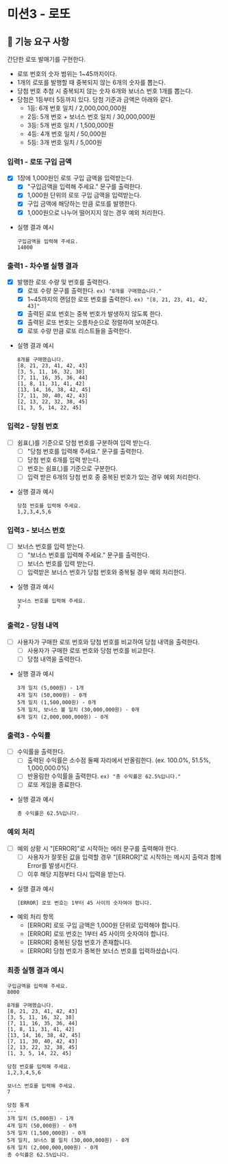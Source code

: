# 미션3 - 로또

## 💸 기능 요구 사항

간단한 로또 발매기를 구현한다.

- 로또 번호의 숫자 범위는 1~45까지이다.
- 1개의 로또를 발행할 때 중복되지 않는 6개의 숫자를 뽑는다.
- 당첨 번호 추첨 시 중복되지 않는 숫자 6개와 보너스 번호 1개를 뽑는다.
- 당첨은 1등부터 5등까지 있다. 당첨 기준과 금액은 아래와 같다.
  - 1등: 6개 번호 일치 / 2,000,000,000원
  - 2등: 5개 번호 + 보너스 번호 일치 / 30,000,000원
  - 3등: 5개 번호 일치 / 1,500,000원
  - 4등: 4개 번호 일치 / 50,000원
  - 5등: 3개 번호 일치 / 5,000원

### 입력1 - 로또 구입 금액

- [x] 1장에 1,000원인 로또 구입 금액을 입력받는다.
  - [x] "구입금액을 입력해 주세요." 문구를 출력한다.
  - [x] 1,000원 단위의 로또 구입 금액을 입력받는다.
  - [x] 구입 금액에 해당하는 만큼 로또를 발행한다.
  - [x] 1,000원으로 나누어 떨어지지 않는 경우 예외 처리한다.
- 실행 결과 예시
  ```
  구입금액을 입력해 주세요.
  14000
  ```

### 출력1 - 차수별 실행 결과

- [x] 발행한 로또 수량 및 번호를 출력한다.
  - [x] 로또 수량 문구를 출력한다. `ex) "8개를 구매했습니다."`
  - [x] 1~45까지의 랜덤한 로또 번호를 출력한다. `ex) "[8, 21, 23, 41, 42, 43]"`
  - [x] 출력된 로또 번호는 중복 번호가 발생하지 않도록 한다.
  - [x] 출력된 로또 번호는 오름차순으로 정렬하여 보여준다.
  - [x] 로또 수량 만큼 로또 리스트들을 출력한다.
- 실행 결과 예시
  ```
  8개를 구매했습니다.
  [8, 21, 23, 41, 42, 43]
  [3, 5, 11, 16, 32, 38]
  [7, 11, 16, 35, 36, 44]
  [1, 8, 11, 31, 41, 42]
  [13, 14, 16, 38, 42, 45]
  [7, 11, 30, 40, 42, 43]
  [2, 13, 22, 32, 38, 45]
  [1, 3, 5, 14, 22, 45]
  ```

### 입력2 - 당첨 번호

- [ ] 쉼표(,)를 기준으로 당첨 번호를 구분하여 입력 받는다.
  - [ ] "당첨 번호를 입력해 주세요." 문구를 출력한다.
  - [ ] 당첨 번호 6개를 입력 받는다.
  - [ ] 번호는 쉼표(,)를 기준으로 구분한다.
  - [ ] 입력 받은 6개의 당첨 번호 중 중복된 번호가 있는 경우 예외 처리한다.
- 실행 결과 예시
  ```
  당첨 번호를 입력해 주세요.
  1,2,3,4,5,6
  ```

### 입력3 - 보너스 번호

- [ ] 보너스 번호를 입력 받는다.
  - [ ] "보너스 번호를 입력해 주세요." 문구를 출력한다.
  - [ ] 보너스 번호를 입력 받는다.
  - [ ] 입력받은 보너스 번호가 당첨 번호와 중복될 경우 예외 처리한다.
- 실행 결과 예시
  ```
  보너스 번호를 입력해 주세요.
  7
  ```

### 출력2 - 당첨 내역

- [ ] 사용자가 구매한 로또 번호와 당첨 번호를 비교하여 당첨 내역을 출력한다.
  - [ ] 사용자가 구매한 로또 번호와 당첨 번호를 비교한다.
  - [ ] 당첨 내역을 출력한다.
- 실행 결과 예시
  ```
  3개 일치 (5,000원) - 1개
  4개 일치 (50,000원) - 0개
  5개 일치 (1,500,000원) - 0개
  5개 일치, 보너스 볼 일치 (30,000,000원) - 0개
  6개 일치 (2,000,000,000원) - 0개
  ```

### 출력3 - 수익률

- [ ] 수익률을 출력한다.
  - [ ] 출력된 수익률은 소수점 둘째 자리에서 반올림한다. (ex. 100.0%, 51.5%, 1,000,000.0%)
  - [ ] 반올림한 수익률을 출력한다. `ex) "총 수익률은 62.5%입니다."`
  - [ ] 로또 게임을 종료한다.
- 실행 결과 예시
  ```
  총 수익률은 62.5%입니다.
  ```

### 예외 처리

- [ ] 예외 상황 시 "[ERROR]"로 시작하는 에러 문구를 출력해야 한다.
  - [ ] 사용자가 잘못된 값을 입력할 경우 "[ERROR]"로 시작하는 메시지 출력과 함께 Error를 발생시킨다.
  - [ ] 이후 해당 지점부터 다시 입력을 받는다.
- 실행 결과 예시
  ```
  [ERROR] 로또 번호는 1부터 45 사이의 숫자여야 합니다.
  ```
- 예외 처리 항목
  - [ERROR] 로또 구입 금액은 1,000원 단위로 입력해야 합니다.
  - [ERROR] 로또 번호는 1부터 45 사이의 숫자여야 합니다.
  - [ERROR] 중복된 당첨 번호가 존재합니다.
  - [ERROR] 당첨 번호가 중복한 보너스 번호를 입력하셨습니다.

### 최종 실행 결과 예시

```
구입금액을 입력해 주세요.
8000

8개를 구매했습니다.
[8, 21, 23, 41, 42, 43]
[3, 5, 11, 16, 32, 38]
[7, 11, 16, 35, 36, 44]
[1, 8, 11, 31, 41, 42]
[13, 14, 16, 38, 42, 45]
[7, 11, 30, 40, 42, 43]
[2, 13, 22, 32, 38, 45]
[1, 3, 5, 14, 22, 45]

당첨 번호를 입력해 주세요.
1,2,3,4,5,6

보너스 번호를 입력해 주세요.
7

당첨 통계
---
3개 일치 (5,000원) - 1개
4개 일치 (50,000원) - 0개
5개 일치 (1,500,000원) - 0개
5개 일치, 보너스 볼 일치 (30,000,000원) - 0개
6개 일치 (2,000,000,000원) - 0개
총 수익률은 62.5%입니다.
```
